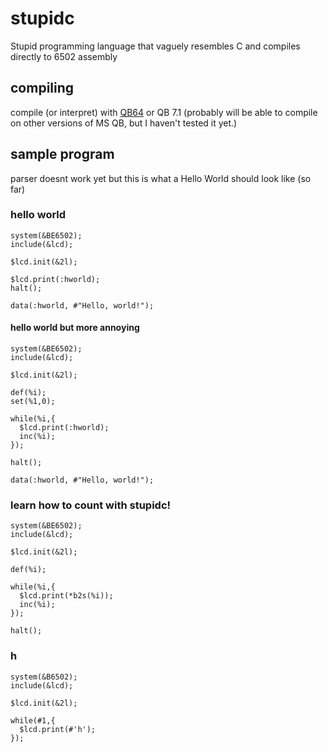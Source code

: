 # stupidc
Stupid programming language that vaguely resembles C and compiles directly to 6502 assembly

## compiling
compile (or interpret) with [QB64](https://github.com/QB64Team/qb64) or QB 7.1 (probably will be able to compile on other versions of MS QB, but I haven't tested it yet.)

## sample program
parser doesnt work yet but this is what a Hello World should look like (so far)

### hello world
```stupidc
system(&BE6502);
include(&lcd);

$lcd.init(&2l);

$lcd.print(:hworld);
halt();

data(:hworld, #"Hello, world!");
```

#### hello world but more annoying
```stupidc
system(&BE6502);
include(&lcd);

$lcd.init(&2l);

def(%i);
set(%1,0);

while(%i,{
  $lcd.print(:hworld);
  inc(%i);
});

halt();

data(:hworld, #"Hello, world!");
```

### learn how to count with stupidc!
```stupidc
system(&BE6502);
include(&lcd);

$lcd.init(&2l);

def(%i);

while(%i,{
  $lcd.print(*b2s(%i));
  inc(%i);
});

halt();
```

### h
```stupidc
system(&B6502);
include(&lcd);

$lcd.init(&2l);

while(#1,{
  $lcd.print(#'h');
});
```
